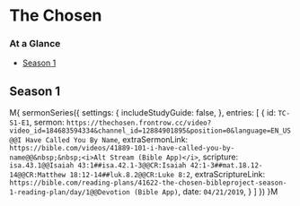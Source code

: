 # The Chosen

### At a Glance

- [Season 1](#season-1)

## Season 1 

M{ sermonSeries({
  settings: {
    includeStudyGuide: false,
  },
  entries: [
    {
      id:                 `TC-S1-E1`, 
      sermon:             `https://thechosen.frontrow.cc/video?video_id=184683594334&channel_id=12884901895&position=0&language=EN_US@@I Have Called You By Name`,
      extraSermonLink:    `https://bible.com/videos/41889-101-i-have-called-you-by-name@@&nbsp;&nbsp;<i>Alt Stream (Bible App)</i>`,
      scripture:          `isa.43.1@@Isaiah 43:1##isa.42.1-3@@CR:Isaiah 42:1-3##mat.18.12-14@@CR:Matthew 18:12-14##luk.8.2@@CR:Luke 8:2`,
      extraScriptureLink: `https://bible.com/reading-plans/41622-the-chosen-bibleproject-season-1-reading-plan/day/1@@Devotion (Bible App)`,
      date:               `04/21/2019`,
    }
  ]
}) }M
